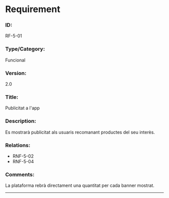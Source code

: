 # Requirement

### ID:
RF-5-01

### Type/Category:
Funcional

### Version:
2.0

### Title:
Publicitat a l'app

### Description:
Es mostrarà publicitat als usuaris recomanant productes del seu interès. 

### Relations:
* RNF-5-02
* RNF-5-04

### Comments:
La plataforma rebrà directament una quantitat per cada banner mostrat. 

---